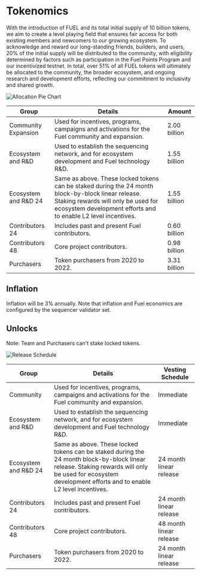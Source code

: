 # Tokenomics

With the introduction of FUEL and its total initial supply of 10 billion tokens, we aim to create a level playing field that ensures fair access for both existing members and newcomers to our growing ecosystem. To acknowledge and reward our long-standing friends, builders, and users, 20% of the initial supply will be distributed to the community, with eligibility determined by factors such as participation in the Fuel Points Program and our incentivized testnet. In total, over 51% of all FUEL tokens will ultimately be allocated to the community, the broader ecosystem, and ongoing research and development efforts, reflecting our commitment to inclusivity and shared growth.

![Allocation Pie Chart](https://raw.githubusercontent.com/FuelLabs/fuel-token-overview/refs/heads/add/revisions/assets/tokenomics/1-pie.png)

| Group                | Details                                                                                                                                                                                                    | Amount       |
|----------------------|------------------------------------------------------------------------------------------------------------------------------------------------------------------------------------------------------------|--------------|
| Community Expansion  | Used for incentives, programs, campaigns and activations for the Fuel community and expansion.                                                                                                             | 2.00 billion |
| Ecosystem and R&D    | Used to establish the sequencing network, and for ecosystem development and Fuel technology R&D.                                                                                                           | 1.55 billion |
| Ecosystem and R&D 24 | Same as above. These locked tokens can be staked during the 24 month block-by-block linear release. Staking rewards will only be used for ecosystem development efforts and to enable L2 level incentives. | 1.55 billion |
| Contributors 24      | Includes past and present Fuel contributors.                                                                                                                                                               | 0.60 billion |
| Contributors 48      | Core project contributors.                                                                                                                                                                                 | 0.98 billion |
| Purchasers           | Token purchasers from 2020 to 2022.                                                                                                                                                                        | 3.31 billion |

## Inflation

Inflation will be 3% annually. Note that inflation and Fuel economics are configured by the sequencer validator set.

## Unlocks

Note: Team and Purchasers can't stake locked tokens.

![Release Schedule](https://raw.githubusercontent.com/FuelLabs/fuel-token-overview/refs/heads/add/revisions/assets/tokenomics/2-release-schedule.png)

| Group                | Details                                                                                                                                                                                                    | Vesting Schedule        |
|----------------------|------------------------------------------------------------------------------------------------------------------------------------------------------------------------------------------------------------|-------------------------|
| Community            | Used for incentives, programs, campaigns and activations for the Fuel community and expansion.                                                                                                             | Immediate               |
| Ecosystem and R&D    | Used to establish the sequencing network, and for ecosystem development and Fuel technology R&D.                                                                                                           | Immediate               |
| Ecosystem and R&D 24 | Same as above. These locked tokens can be staked during the 24 month block-by-block linear release. Staking rewards will only be used for ecosystem development efforts and to enable L2 level incentives. | 24 month linear release |
| Contributors 24      | Includes past and present Fuel contributors.                                                                                                                                                               | 24 month linear release |
| Contributors 48      | Core project contributors.                                                                                                                                                                                 | 48 month linear release |
| Purchasers           | Token purchasers from 2020 to 2022.                                                                                                                                                                        | 24 month linear release |
